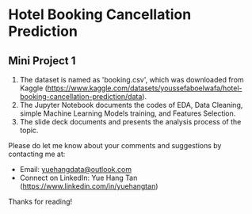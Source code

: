 # Hotel Booking Cancellation Prediction
## Mini Project 1

1. The dataset is named as 'booking.csv', which was downloaded from Kaggle (https://www.kaggle.com/datasets/youssefaboelwafa/hotel-booking-cancellation-prediction/data).
2. The Jupyter Notebook documents the codes of EDA, Data Cleaning, simple Machine Learning Models training, and Features Selection.
3. The slide deck documents and presents the analysis process of the topic.

Please do let me know about your comments and suggestions by contacting me at:
- Email: yuehangdata@outlook.com
- Connect on LinkedIn: Yue Hang Tan (https://www.linkedin.com/in/yuehangtan)

Thanks for reading!
